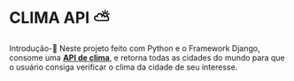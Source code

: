 # CLIMA API ⛅

Introdução-📝
Neste projeto feito com Python e o Framework Django, consome uma **[API de clima](https://openweathermap.org/)**, e retorna todas as cidades do mundo para que o usuário consiga verificar o clima da cidade de seu interesse.

## 



